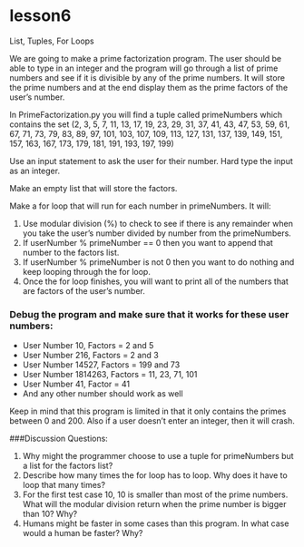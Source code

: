 # lesson6
List, Tuples, For Loops

We are going to make a prime factorization program.  The user should be able to type in an integer and the program will go through a list of prime numbers and see if it is divisible by any of the prime numbers.  It will store the prime numbers and at the end display them as the prime factors of the user’s number.

In PrimeFactorization.py you will find a tuple called primeNumbers which contains the set (2, 3, 5, 7, 11, 13, 17, 19, 23, 29, 31, 37, 41, 43, 47, 53, 59, 61, 67, 71, 73, 79, 83, 89, 97, 101, 103, 107, 109, 113, 127, 131, 137, 139, 149, 151, 157, 163, 167, 173, 179, 181, 191, 193, 197, 199)

Use an input statement to ask the user for their number.  Hard type the input as an integer.

Make an empty list that will store the factors.

Make a for loop that will run for each number in primeNumbers.  It will:
1. Use modular division (%) to check to see if there is any remainder when you take the user’s number divided by number from the primeNumbers.
2. If userNumber % primeNumber == 0 then you want to append that number to the factors list.
3. If userNumber % primeNumber is not 0 then you want to do nothing and keep looping through the for loop.
4. Once the for loop finishes, you will want to print all of the numbers that are factors of the user’s number.

### Debug the program and make sure that it works for these user numbers:
* User Number 10,  Factors = 2 and 5
* User Number 216, Factors = 2 and 3
* User Number 14527, Factors = 199 and 73
* User Number 1814263, Factors = 11, 23, 71, 101
* User Number 41, Factor = 41
* And any other number should work as well

Keep in mind that this program is limited in that it only contains the primes between 0 and 200.  Also if a user doesn’t enter an integer, then it will crash.

###Discussion Questions:

1. Why might the programmer choose to use a tuple for primeNumbers but a list for the factors list?
2. Describe how many times the for loop has to loop.  Why does it have to loop that many times?
3. For the first test case 10, 10 is smaller than most of the prime numbers.  What will the modular division return when the prime number is bigger than 10?  Why?
4. Humans might be faster in some cases than this program.  In what case would a human be faster?  Why?
